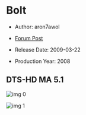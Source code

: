 # Bolt

* Author: aron7awol

* [Forum Post](https://www.avsforum.com/threads/bass-eq-for-filtered-movies.2995212/post-57679340)

* Release Date: 2009-03-22
* Production Year: 2008

## DTS-HD MA 5.1

![img 0](https://i.imgur.com/PyIrajs.jpg)

![img 1](https://i.imgur.com/9n3O95r.jpg)

